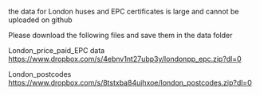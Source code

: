 the data for London huses and EPC certificates is large and cannot be uploaded on github

Please download the following files and save them in the data folder

London_price_paid_EPC data
https://www.dropbox.com/s/4ebnv1nt27ubp3y/londonpp_epc.zip?dl=0

London_postcodes
https://www.dropbox.com/s/8tstxba84ujhxoe/london_postcodes.zip?dl=0
